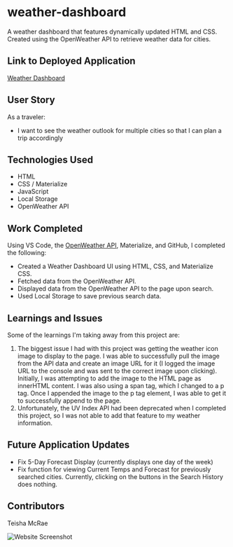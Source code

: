 # weather-dashboard
A weather dashboard that features dynamically updated HTML and CSS. Created using the OpenWeather API to retrieve weather data for cities. 

## Link to Deployed Application
[Weather Dashboard](https://mcraeteisha.github.io/weather-dashboard/)

## User Story
As a traveler:
* I want to see the weather outlook for multiple cities so that I can plan a trip accordingly

## Technologies Used
* HTML
* CSS / Materialize
* JavaScript
* Local Storage
* OpenWeather API
 
## Work Completed

Using VS Code, the [OpenWeather API](https://openweathermap.org/api), Materialize, and GitHub, I completed the following:

* Created a Weather Dashboard UI using HTML, CSS, and Materialize CSS.
* Fetched data from the OpenWeather API.
* Displayed data from the OpenWeather API to the page upon search.
* Used Local Storage to save previous search data.
 
## Learnings and Issues
Some of the learnings I'm taking away from this project are:
1. The biggest issue I had with this project was getting the weather icon image to display to the page. I was able to successfully pull the image from the API data and create an image URL for it (I logged the image URL to the console and was sent to the correct image upon clicking). Initially, I was attempting to add the image to the HTML page as innerHTML content. I was also using a span tag, which I changed to a p tag. Once I appended the image to the p tag element, I was able to get it to successfully append to the page.
2. Unfortunately, the UV Index API had been deprecated when I completed this project, so I was not able to add that feature to my weather information. 

## Future Application Updates
* Fix 5-Day Forecast Display (currently displays one day of the week)
* Fix function for viewing Current Temps and Forecast for previously searched cities. Currently, clicking on the buttons in the Search History does nothing.
 
## Contributors
Teisha McRae

![Website Screenshot](https://user-images.githubusercontent.com/73713665/124681965-b69b6f80-de97-11eb-8614-4592e136da8f.png)


